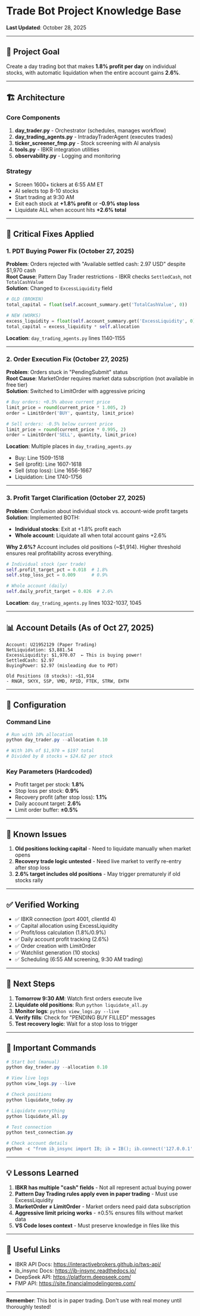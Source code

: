 # Trade Bot Project Knowledge Base

**Last Updated**: October 28, 2025

---

## 🎯 Project Goal

Create a day trading bot that makes **1.8% profit per day** on individual stocks, with automatic liquidation when the entire account gains **2.6%**.

---

## 🏗️ Architecture

### Core Components
1. **day_trader.py** - Orchestrator (schedules, manages workflow)
2. **day_trading_agents.py** - IntradayTraderAgent (executes trades)
3. **ticker_screener_fmp.py** - Stock screening with AI analysis
4. **tools.py** - IBKR integration utilities
5. **observability.py** - Logging and monitoring

### Strategy
- Screen 1600+ tickers at 6:55 AM ET
- AI selects top 8-10 stocks
- Start trading at 9:30 AM
- Exit each stock at **+1.8% profit** or **-0.9% stop loss**
- Liquidate ALL when account hits **+2.6% total**

---

## 🔑 Critical Fixes Applied

### 1. **PDT Buying Power Fix** (October 27, 2025)
**Problem**: Orders rejected with "Available settled cash: 2.97 USD" despite $1,970 cash  
**Root Cause**: Pattern Day Trader restrictions - IBKR checks `SettledCash`, not `TotalCashValue`  
**Solution**: Changed to `ExcessLiquidity` field
```python
# OLD (BROKEN)
total_capital = float(self.account_summary.get('TotalCashValue', 0))

# NEW (WORKS)
excess_liquidity = float(self.account_summary.get('ExcessLiquidity', 0))
total_capital = excess_liquidity * self.allocation
```

**Location**: `day_trading_agents.py` lines 1140-1155

---

### 2. **Order Execution Fix** (October 27, 2025)
**Problem**: Orders stuck in "PendingSubmit" status  
**Root Cause**: MarketOrder requires market data subscription (not available in free tier)  
**Solution**: Switched to LimitOrder with aggressive pricing
```python
# Buy orders: +0.5% above current price
limit_price = round(current_price * 1.005, 2)
order = LimitOrder('BUY', quantity, limit_price)

# Sell orders: -0.5% below current price
limit_price = round(current_price * 0.995, 2)
order = LimitOrder('SELL', quantity, limit_price)
```

**Location**: Multiple places in `day_trading_agents.py`
- Buy: Line 1509-1518
- Sell (profit): Line 1607-1618
- Sell (stop loss): Line 1656-1667
- Liquidation: Line 1740-1756

---

### 3. **Profit Target Clarification** (October 27, 2025)
**Problem**: Confusion about individual stock vs. account-wide profit targets  
**Solution**: Implemented BOTH:
- **Individual stocks**: Exit at +1.8% profit each
- **Whole account**: Liquidate all when total account gains +2.6%

**Why 2.6%?** Account includes old positions (~$1,914). Higher threshold ensures real profitability across everything.

```python
# Individual stock (per trade)
self.profit_target_pct = 0.018  # 1.8%
self.stop_loss_pct = 0.009      # 0.9%

# Whole account (daily)
self.daily_profit_target = 0.026  # 2.6%
```

**Location**: `day_trading_agents.py` lines 1032-1037, 1045

---

## 📊 Account Details (As of Oct 27, 2025)

```
Account: U21952129 (Paper Trading)
NetLiquidation: $3,881.54
ExcessLiquidity: $1,970.07  ← This is buying power!
SettledCash: $2.97
BuyingPower: $2.97 (misleading due to PDT)

Old Positions (8 stocks): ~$1,914
- RNGR, SKYX, SSP, VMD, RPID, FTEK, STRW, EHTH
```

---

## 🔧 Configuration

### Command Line
```powershell
# Run with 10% allocation
python day_trader.py --allocation 0.10

# With 10% of $1,970 = $197 total
# Divided by 8 stocks = $24.62 per stock
```

### Key Parameters (Hardcoded)
- Profit target per stock: **1.8%**
- Stop loss per stock: **0.9%**
- Recovery profit (after stop loss): **1.1%**
- Daily account target: **2.6%**
- Limit order buffer: **±0.5%**

---

## 🐛 Known Issues

1. **Old positions locking capital** - Need to liquidate manually when market opens
2. **Recovery trade logic untested** - Need live market to verify re-entry after stop loss
3. **2.6% target includes old positions** - May trigger prematurely if old stocks rally

---

## ✅ Verified Working

- ✅ IBKR connection (port 4001, clientId 4)
- ✅ Capital allocation using ExcessLiquidity
- ✅ Profit/loss calculation (1.8%/0.9%)
- ✅ Daily account profit tracking (2.6%)
- ✅ Order creation with LimitOrder
- ✅ Watchlist generation (10 stocks)
- ✅ Scheduling (6:55 AM screening, 9:30 AM trading)

---

## 🚀 Next Steps

1. **Tomorrow 9:30 AM**: Watch first orders execute live
2. **Liquidate old positions**: Run `python liquidate_all.py`
3. **Monitor logs**: `python view_logs.py --live`
4. **Verify fills**: Check for "PENDING BUY FILLED" messages
5. **Test recovery logic**: Wait for a stop loss to trigger

---

## 📝 Important Commands

```powershell
# Start bot (manual)
python day_trader.py --allocation 0.10

# View live logs
python view_logs.py --live

# Check positions
python liquidate_today.py

# Liquidate everything
python liquidate_all.py

# Test connection
python test_connection.py

# Check account details
python -c "from ib_insync import IB; ib = IB(); ib.connect('127.0.0.1', 4001, clientId=99); summary = {v.tag: v.value for v in ib.accountSummary()}; print(f'ExcessLiquidity: {summary.get(\"ExcessLiquidity\")}'); ib.disconnect()"
```

---

## 💡 Lessons Learned

1. **IBKR has multiple "cash" fields** - Not all represent actual buying power
2. **Pattern Day Trading rules apply even in paper trading** - Must use ExcessLiquidity
3. **MarketOrder ≠ LimitOrder** - Market orders need paid data subscription
4. **Aggressive limit pricing works** - ±0.5% ensures fills without market data
5. **VS Code loses context** - Must preserve knowledge in files like this

---

## 🔗 Useful Links

- IBKR API Docs: https://interactivebrokers.github.io/tws-api/
- ib_insync Docs: https://ib-insync.readthedocs.io/
- DeepSeek API: https://platform.deepseek.com/
- FMP API: https://site.financialmodelingprep.com/

---

**Remember**: This bot is in paper trading. Don't use with real money until thoroughly tested!
